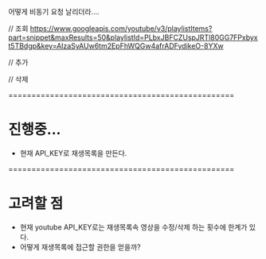 어떻게 비동기 요청 날리더라....

// 조회
https://www.googleapis.com/youtube/v3/playlistItems?part=snippet&maxResults=50&playlistId=PLbxJBFCZUspJRTl80GG7FPxbyxt5TBdgp&key=AIzaSyAUw6tm2EpFhWQGw4afrADFydikeO-8YXw

// 추가

// 삭제


=================================================
# 진행중...

- 현재 API_KEY로 재생목록을 만든다.

=================================================

# 고려할 점

- 현재 youtube API_KEY로는 재생목록속 영상을 수정/삭제 하는 횟수에
	한계가 있다.
- 어떻게 재생목록에 접근할 권한을 얻을까?
